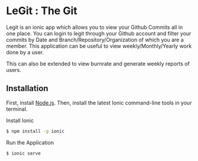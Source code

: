 # LeGit : The Git

Legit is an ionic app which allows you to view your Github Commits all in one place. 
You can login to legit through your Github account and filter your commits by Date and Branch/Repository/Organization of which you are a member. This application can be useful to view weekly/Monthly/Yearly work done by a user. 

This can also be extended to view burnrate and generate weekly reports of users.

## Installation
First, install [Node.js](http://nodejs.org/). Then, install the latest Ionic command-line tools in your terminal.

Install Ionic
```bash
$ npm install -g ionic
```

Run the Application
```bash
$ ionic serve
```
